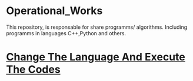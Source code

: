 # Operational_Works
This repository, is responsable for share programms/ algorithms. Including programms in languages C++,Python and others.

# [Change The Language And Execute The Codes](https://www.programiz.com/cpp-programming/online-compiler/)
